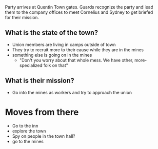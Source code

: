 Party arrives at Quentin Town gates. Guards recognize the party and lead them to the company offices to meet Cornelius and Sydney to get briefed for their mission.

## What is the state of the town?
- Union members are living in camps outside of town
- They try to recruit more to their cause while they are in the mines
- something else is going on in the mines
	- "Don't you worry about that whole mess. We have other, more-specialized folk on that"
## What is their mission?
- Go into the mines as workers and try to approach the union

# Moves from there
- Go to the inn
- explore the town
- Spy on people in the town hall?
- go to the mines

